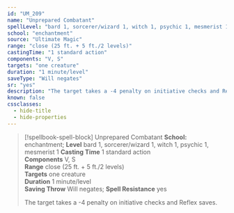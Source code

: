 ```yaml
---
id: "UM_209"
name: "Unprepared Combatant"
spellLevel: "bard 1, sorcerer/wizard 1, witch 1, psychic 1, mesmerist 1"
school: "enchantment"
source: "Ultimate Magic"
range: "close (25 ft. + 5 ft./2 levels)"
castingTime: "1 standard action"
components: "V, S"
targets: "one creature"
duration: "1 minute/level"
saveType: "Will negates"
sr: "yes"
description: "The target takes a -4 penalty on initiative checks and Reflex saves."
known: false
cssclasses:
  - hide-title
  - hide-properties
---
```


> [!spellbook-spell-block] Unprepared Combatant
> **School:** enchantment; **Level** bard 1, sorcerer/wizard 1, witch 1, psychic 1, mesmerist 1
> **Casting Time** 1 standard action  
> **Components** V, S  
> **Range** close (25 ft. + 5 ft./2 levels)  
> **Targets** one creature  
> **Duration** 1 minute/level  
> **Saving Throw** Will negates; **Spell Resistance** yes
> 
> The target takes a -4 penalty on initiative checks and Reflex saves.